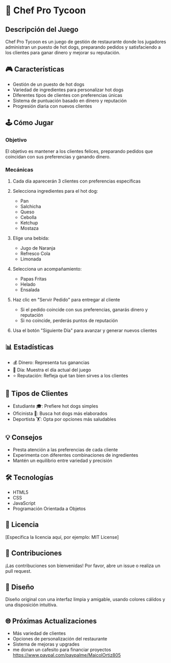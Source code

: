 # 🌟 Chef Pro Tycoon

## Descripción del Juego

Chef Pro Tycoon es un juego de gestión de restaurante donde los jugadores administran un puesto de hot dogs, preparando pedidos y satisfaciendo a los clientes para ganar dinero y mejorar su reputación.

## 🎮 Características

- Gestión de un puesto de hot dogs
- Variedad de ingredientes para personalizar hot dogs
- Diferentes tipos de clientes con preferencias únicas
- Sistema de puntuación basado en dinero y reputación
- Progresión diaria con nuevos clientes

## 🕹️ Cómo Jugar

### Objetivo
El objetivo es mantener a los clientes felices, preparando pedidos que coincidan con sus preferencias y ganando dinero.

### Mecánicas
1. Cada día aparecerán 3 clientes con preferencias específicas
2. Selecciona ingredientes para el hot dog:
   - Pan
   - Salchicha
   - Queso
   - Cebolla
   - Ketchup
   - Mostaza

3. Elige una bebida:
   - Jugo de Naranja
   - Refresco Cola
   - Limonada

4. Selecciona un acompañamiento:
   - Papas Fritas
   - Helado
   - Ensalada

5. Haz clic en "Servir Pedido" para entregar al cliente
   - Si el pedido coincide con sus preferencias, ganarás dinero y reputación
   - Si no coincide, perderás puntos de reputación

6. Usa el botón "Siguiente Día" para avanzar y generar nuevos clientes

## 📊 Estadísticas

- 💰 Dinero: Representa tus ganancias
- 📅 Día: Muestra el día actual del juego
- ⭐ Reputación: Refleja qué tan bien sirves a los clientes

## 🚀 Tipos de Clientes

- Estudiante 🎓: Prefiere hot dogs simples
- Oficinista 💼: Busca hot dogs más elaborados
- Deportista 🏋️: Opta por opciones más saludables

## 💡 Consejos

- Presta atención a las preferencias de cada cliente
- Experimenta con diferentes combinaciones de ingredientes
- Mantén un equilibrio entre variedad y precisión

## 🛠️ Tecnologías

- HTML5
- CSS
- JavaScript
- Programación Orientada a Objetos

## 📝 Licencia

[Especifica la licencia aquí, por ejemplo: MIT License]

## 🤝 Contribuciones

¡Las contribuciones son bienvenidas! Por favor, abre un issue o realiza un pull request.

## 🎨 Diseño

Diseño original con una interfaz limpia y amigable, usando colores cálidos y una disposición intuitiva.

## 🌐 Próximas Actualizaciones

- Más variedad de clientes
- Opciones de personalización del restaurante
- Sistema de mejoras y upgrades
- me donan un cafesito para financiar proyectos https://www.paypal.com/paypalme/MaicolOrtiz805
